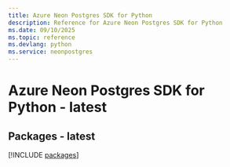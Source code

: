 ```yaml
---
title: Azure Neon Postgres SDK for Python
description: Reference for Azure Neon Postgres SDK for Python
ms.date: 09/10/2025
ms.topic: reference
ms.devlang: python
ms.service: neonpostgres
---
```

# Azure Neon Postgres SDK for Python - latest
## Packages - latest
[!INCLUDE [packages](neon-postgres-index.md)]